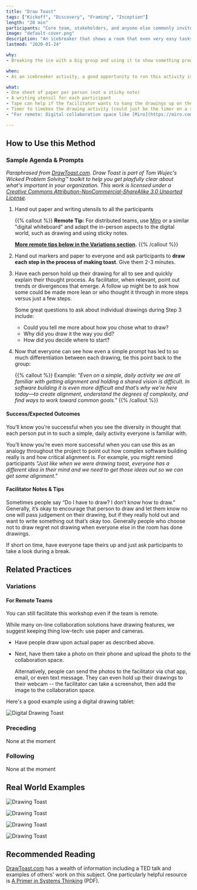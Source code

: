 ```yaml
---
title: "Draw Toast"
tags: ["Kickoff", "Discovery", "Framing", "Inception"]
length: "20 min"
participants: "Core team, stakeholders, and anyone else commonly invited to an Inception / Kickoff / Icebreaker event"
image: "default-cover.png"
description: "An icebreaker that shows a room that even very easy tasks can be exceedingly complex to execute without full alignment"
lastmod: "2020-01-24"

why:
- Breaking the ice with a big group and using it to show something productive is often difficult. This activity helps to explicitly demonstrate the pain points around misalignment—using a simple task that everyone in the room is familiar with—and can act as an important “a-ha” moment for team members.

when:
- As an icebreaker activity, a good opportunity to run this activity is whenever a new group is assembled that hasn't worked together before and/or will be tackling a problem together. Often this occurs at the beginning of a project for Kickoff/Inception.

what:
- One sheet of paper per person (not a sticky note)
- A writing utensil for each participant
- Tape can help if the facilitator wants to hang the drawings up on the wall
- Timer to timebox the drawing activity (could just be the timer on a smartphone)
- "For remote: Digital collaboration space like [Miro](https://miro.com/)"

---
```

## How to Use this Method
### Sample Agenda & Prompts
*Paraphrased from <a href="http://www.drawtoast.com/" target="_blank">DrawToast.com</a>. Draw Toast is part of Tom Wujec's Wicked Problem Solving™ toolkit to help you get playfully clear about what's important in your organization. This work is licensed under a <a href="https://creativecommons.org/licenses/by-nc-sa/3.0/deed.en_US" target="_blank">Creative Commons Attribution-NonCommercial-ShareAlike 3.0 Unported License</a>.*

1. Hand out paper and writing utensils to all the participants

   {{% callout %}}
   **Remote Tip:** For distributed teams, use [Miro](https://miro.com/) or a similar "digital whiteboard" and adapt the in-person aspects to the digital world, such as drawing and using sticky notes.
   
   **[More remote tips below in the Variations section](#variations).**
   {{% /callout %}}

1. Hand out markers and paper to everyone and ask participants to **draw each step in the process of making toast**. Give them 2-3 minutes.

1. Have each person hold up their drawing for all to see and quickly explain their thought process. As facilitator, when relevant, point out trends or divergences that emerge. A follow up might be to ask how some could be made more lean or who thought it through in more steps versus just a few steps.

   Some great questions to ask about individual drawings during Step 3 include:
   - Could you tell me more about how you chose what to draw?
   - Why did you draw it the way you did?
   - How did you decide where to start?

1. Now that everyone can see how even a simple prompt has led to so much differentiation between each drawing, tie this point back to the group:

   {{% callout %}}
   Example: *"Even on a simple, daily activity we are all familiar with getting alignment and holding a shared vision is difficult. In software building it is even more difficult and that’s why we’re here today—to create alignment, understand the degrees of complexity, and find ways to work toward common goals."*
   {{% /callout %}}


#### Success/Expected Outcomes
You’ll know you’re successful when you see the diversity in thought that each person put in to such a simple, daily activity everyone is familiar with.

You’ll know you’re even more successful when you can use this as an analogy throughout the project to point out how complex software building really is and how critical alignment is. For example, you might remind participants *"Just like when we were drawing toast, everyone has a different idea in their mind and we need to get those ideas out so we can get some alignment."*

#### Facilitator Notes & Tips
Sometimes people say “Do I have to draw? I don’t know how to draw.” Generally, it’s okay to encourage that person to draw and let them know no one will pass judgement on their drawing, but if they really hold out and want to write something out that’s okay too. Generally people who choose not to draw regret not drawing when everyone else in the room has done drawings.

If short on time, have everyone tape theirs up and just ask participants to take a look during a break.

## Related Practices

### Variations
#### For Remote Teams
You can still facilitate this workshop even if the team is remote. 

While many on-line collaboration solutions have drawing features, we suggest keeping thing low-tech: use paper and cameras. 

- Have people draw upon actual paper as described above.
- Next, have them take a photo on their phone and upload the photo to the collaboration space.
   
   Alternatively, people can send the photos to the facilitator via chat app, email, or even text message. They can even hold up their drawings to their webcam -- the facilitator can take a screenshot, then add the image to the collaboration space.

Here's a good example using a digital drawing tablet:

![Digital Drawing Toast](/images/practices/draw-toast/example-6.jpg)

### Preceding
None at the moment

### Following
None at the moment

## Real World Examples

![Drawing Toast](/images/practices/draw-toast/example-5.jpg)

![Drawing Toast](/images/practices/draw-toast/example-3.jpg)

![Drawing Toast](/images/practices/draw-toast/example-4.jpg)

![Drawing Toast](/images/practices/draw-toast/example-1.jpg)

## Recommended Reading

<a href="http://www.drawtoast.com/" target="_blank">DrawToast.com</a> has a wealth of information including a TED talk and examples of others' work on this subject. One particularly helpful resource is <a href="http://www.drawtoast.com/downloads/DrawToast%20Systems%20Thinking%20Guide.pdf" target="_blank">A Primer in Systems Thinking</a> (PDF).
